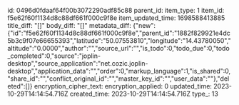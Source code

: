 id: 0496d0fdaaf64f00b3072290adf85c88
parent_id: 
item_type: 1
item_id: f5e62f60f1134d8c88df661f000c9f8e
item_updated_time: 1698588413885
title_diff: "[]"
body_diff: "[]"
metadata_diff: {"new":{"id":"f5e62f60f1134d8c88df661f000c9f8e","parent_id":"1882f829921e4dc5b3c9f07e66655393","latitude":"50.07553810","longitude":"14.43780050","altitude":"0.0000","author":"","source_url":"","is_todo":0,"todo_due":0,"todo_completed":0,"source":"joplin-desktop","source_application":"net.cozic.joplin-desktop","application_data":"","order":0,"markup_language":1,"is_shared":0,"share_id":"","conflict_original_id":"","master_key_id":"","user_data":""},"deleted":[]}
encryption_cipher_text: 
encryption_applied: 0
updated_time: 2023-10-29T14:14:54.716Z
created_time: 2023-10-29T14:14:54.716Z
type_: 13